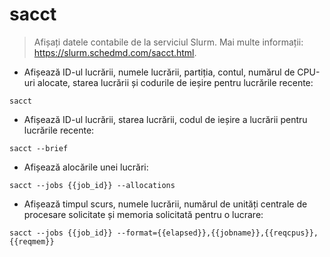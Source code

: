 # sacct

> Afișați datele contabile de la serviciul Slurm.
> Mai multe informații: <https://slurm.schedmd.com/sacct.html>.

- Afișează ID-ul lucrării, numele lucrării, partiția, contul, numărul de CPU-uri alocate, starea lucrării și codurile de ieșire pentru lucrările recente:

`sacct`

- Afișează ID-ul lucrării, starea lucrării, codul de ieșire a lucrării pentru lucrările recente:

`sacct --brief`

- Afișează alocările unei lucrări:

`sacct --jobs {{job_id}} --allocations`

- Afișează timpul scurs, numele lucrării, numărul de unități centrale de procesare solicitate și memoria solicitată pentru o lucrare:

`sacct --jobs {{job_id}} --format={{elapsed}},{{jobname}},{{reqcpus}},{{reqmem}}`
